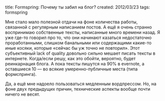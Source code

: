 title: Formspring: Почему ты забил на блог?
created: 2012/03/23
tags: formspring

Мне стало мало полезной отдачи на фоне количества работы, связанной с регулярным написанием постов. А ещё я очень странно воспринимаю собственные тексты, написанные много времени назад. Я уже где-то говорил про то, что они начинают казаться недостаточно проработанными, слишком банальными или содержащими какие-то иные косяки, которые «сейчас бы уж точно не повторил». Этот субъективный lack of quality довольно сильно мешает писать тексты в интернете. Когда/если решу, как это обойти, вероятно, будет реинкарнация блога. А пока тексты пишутся на 90% в evernote, а оставшиеся 10 — во всякие умеренно-публичные места (типа формспринга).

Да, а ещё мне надоело пользоваться медленным вордпрессом. Но, на фоне двух предыдущих причин, технические аспекты вообще почти ничего не весят.
